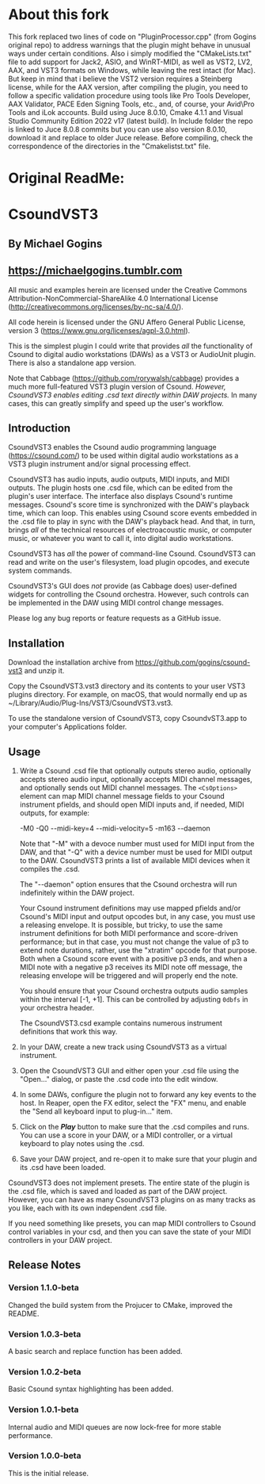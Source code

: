 # About this fork
This fork replaced two lines of code on "PluginProcessor.cpp" (from Gogins original repo) to address warnings that the plugin might behave in unusual ways under certain conditions. Also i simply modified the "CMakeLists.txt" file to add support for Jack2, ASIO, and WinRT-MIDI, as well as VST2, LV2, AAX, and VST3 formats on Windows, while leaving the rest intact (for Mac). But keep in mind that i believe the VST2 version requires a Steinberg license, while for the AAX version, after compiling the plugin, you need to follow a specific validation procedure using tools like Pro Tools Developer, AAX Validator, PACE Eden Signing Tools, etc., and, of course, your Avid\Pro Tools and iLok accounts.
Build using Juce 8.0.10, Cmake 4.1.1 and Visual Studio Community Edition 2022 v17 (latest build). In Include folder the repo is linked to Juce 8.0.8 commits but you can use also version 8.0.10, download it and replace to older Juce release. Before compiling, check the correspondence of the directories in the "Cmakelistst.txt" file.

# Original ReadMe:

# CsoundVST3
## By Michael Gogins
## https://michaelgogins.tumblr.com

All music and examples herein are licensed under the Creative Commons 
Attribution-NonCommercial-ShareAlike 4.0 International License  
(http://creativecommons.org/licenses/by-nc-sa/4.0/).

All code herein is licensed under the GNU Affero General Public License, 
version 3 (https://www.gnu.org/licenses/agpl-3.0.html).

This is the simplest plugin I could write that provides _all_ the 
functionality of Csound to digital audio workstations (DAWs) as a VST3 or 
AudioUnit plugin. There is also a standalone app version.
    
Note that Cabbage (https://github.com/rorywalsh/cabbage) provides a much more 
full-featured VST3 plugin version of Csound. _However, CsoundVST3 enables 
editing .csd text directly within DAW projects._ In many cases, this can 
greatly simplify and speed up the user's workflow.

## Introduction

CsoundVST3 enables the Csound audio programming language (https://csound.com/) 
to be used within digital audio workstations as a VST3 plugin instrument 
and/or signal processing effect.

CsoundVST3 has audio inputs, audio outputs, MIDI inputs, and MIDI outputs. 
The plugin hosts one .csd file, which can be edited from the plugin's user 
interface. The interface also displays Csound's runtime messages. Csound's 
score time is synchronized with the DAW's playback time, which can loop. This 
enables using Csound score events embedded in the .csd file to play in sync 
with the DAW's playback head. And that, in turn, brings _all_ of the technical 
resources of electroacoustic music, or computer music, or whatever you want 
to call it, into digital audio workstations.

CsoundVST3 has _all_ the power of command-line Csound. CsoundVST3 can read and 
write on the user's filesystem, load plugin opcodes, and execute system 
commands.

CsoundVST3's GUI does _not_ provide (as Cabbage does) user-defined widgets for 
controlling the Csound orchestra. However, such controls can be implemented in 
the DAW using MIDI control change messages.

Please log any bug reports or feature requests as a GitHub issue.

## Installation

Download the installation archive from https://github.com/gogins/csound-vst3 
and unzip it.

Copy the CsoundVST3.vst3 directory and its contents to your user VST3 plugins 
directory. For example, on macOS, that would normally end up as 
~/Library/Audio/Plug-Ins/VST3/CsoundVST3.vst3.

To use the standalone version of CsoundVST3, copy CsoundvST3.app to your 
computer's Applications folder.

## Usage

 1. Write a Csound .csd file that optionally outputs stereo audio, optionally 
    accepts stereo audio input, optionally accepts MIDI channel messages, and 
    optionally sends out MIDI channel messages. The `<CsOptions>` element 
    can map MIDI channel message fields to your Csound instrument pfields, 
    and should open MIDI inputs and, if needed, MIDI outputs, for example:
    
    -M0 -Q0 --midi-key=4 --midi-velocity=5 -m163 --daemon  
    
    Note that "-M" with a devoce number must used for MIDI input from the DAW, 
    and that "-Q" with a device number must be used for MIDI output to the 
    DAW. CsoundVST3 prints a list of available MIDI devices when it compiles 
    the .csd.
    
    The "--daemon" option ensures that the Csound orchestra will run 
    indefinitely within the DAW project.

    Your Csound instrument definitions may use mapped pfields and/or Csound's 
    MIDI input and output opcodes but, in any case, you must use a releasing 
    envelope. It is possible, but tricky, to use the same instrument 
    definitions for both MIDI performance and score-driven performance; but 
    in that case, you must not change the value of p3 to extend note durations, 
    rather, use the "xtratim" opcode for that purpose. Both when a Csound 
    score event with a positive p3 ends, and when a MIDI note with a negative 
    p3 receives its MIDI note off message, the releasing envelope will be 
    triggered and will properly end the note.

    You should ensure that your Csound orchestra outputs audio samples within 
    the interval [-1, +1]. This can be controlled by adjusting `0dbfs` in your 
    orchestra header.

    The CsoundVST3.csd example contains numerous instrument definitions 
    that work this way.

 2. In your DAW, create a new track using CsoundVST3 as a virtual instrument.

 3. Open the CsoundVST3 GUI and either open your .csd file using the
    "Open..." dialog, or paste the .csd code into the edit window.

 4. In some DAWs, configure the plugin not to forward any key events to the 
    host. In Reaper, open the FX editor, select the "FX" menu, and 
    enable the "Send all keyboard input to plug-in..." item.
 
 5. Click on the **_Play_** button to make sure that the .csd compiles and
    runs. You can use a score in your DAW, or a MIDI controller, or a
    virtual keyboard to play notes using the .csd.

 7. Save your DAW project, and re-open it to make sure that your plugin 
    and its .csd have been loaded.

CsoundVST3 does not implement presets. The entire state of the plugin is the 
.csd file, which is saved and loaded as part of the DAW project. However, you 
can have as many CsoundVST3 plugins on as many tracks as you like, each with 
its own independent .csd file. 

If you need something like presets, you can map MIDI controllers to Csound 
control variables in your csd, and then you can save the state of your MIDI 
controllers in your DAW project.

## Release Notes 

### Version 1.1.0-beta

Changed the build system from the Projucer to CMake, improved the README.

### Version 1.0.3-beta

A basic search and replace function has been added.

### Version 1.0.2-beta

Basic Csound syntax highlighting has been added.

### Version 1.0.1-beta

Internal audio and MIDI queues are now lock-free for more stable performance.

### Version 1.0.0-beta

This is the initial release.





